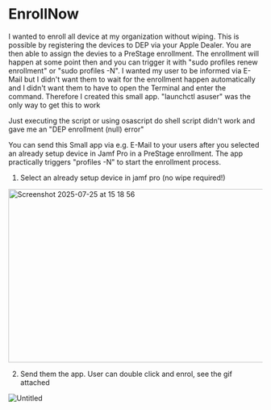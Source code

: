 # EnrollNow

I wanted to enroll all device at my organization without wiping. This is possible by registering the devices to DEP via your Apple Dealer. You are then able to assign the devies to a PreStage enrollment.
The enrollment will happen at some point then and you can trigger it with "sudo profiles renew enrollment" or "sudo profiles -N". I wanted my user to be informed via E-Mail but I didn't want them to wait 
for the enrollment happen automatically and I didn't want them to have to open the Terminal and enter the command. Therefore I created this small app. "launchctl asuser" was the only way to get this to work

Just executing the script or using osascript do shell script didn't work and gave me an "DEP enrollment (null) error"

You can send this Small app via e.g. E-Mail to your users after you selected an already setup device in Jamf Pro in a PreStage enrollment. The app practically triggers "profiles -N" to start the enrollment process.

1. Select an already setup device in jamf pro (no wipe required!)

<img width="2171" height="344" alt="Screenshot 2025-07-25 at 15 18 56" src="https://github.com/user-attachments/assets/2103b6c4-40cb-4563-9d01-6cde700a8fca" />

2. Send them the app. User can double click and enrol, see the gif attached

![Untitled](https://github.com/user-attachments/assets/c27ac808-6c1e-407a-865e-0d0740fed71d)
